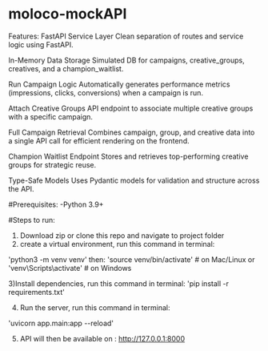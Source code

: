 # moloco-mockAPI
Features:
FastAPI Service Layer
Clean separation of routes and service logic using FastAPI.

In-Memory Data Storage
Simulated DB for campaigns, creative_groups, creatives, and a champion_waitlist.

Run Campaign Logic
Automatically generates performance metrics (impressions, clicks, conversions) when a campaign is run.

Attach Creative Groups
API endpoint to associate multiple creative groups with a specific campaign.

Full Campaign Retrieval
Combines campaign, group, and creative data into a single API call for efficient rendering on the frontend.

Champion Waitlist Endpoint
Stores and retrieves top-performing creative groups for strategic reuse.

Type-Safe Models
Uses Pydantic models for validation and structure across the API.


#Prerequisites:
-Python 3.9+

#Steps to run:
1) Download zip or clone this repo and navigate to project folder
2) create a virtual environment, run this command in terminal:
 
'python3 -m venv venv'
then:
'source venv/bin/activate'  # on Mac/Linux or
'venv\Scripts\activate'     # on Windows

3)Install dependencies, run this command in terminal: 
'pip install -r requirements.txt'

4) Run the server, run this command in terminal:

'uvicorn app.main:app --reload'

5) API will then be available on : http://127.0.0.1:8000
